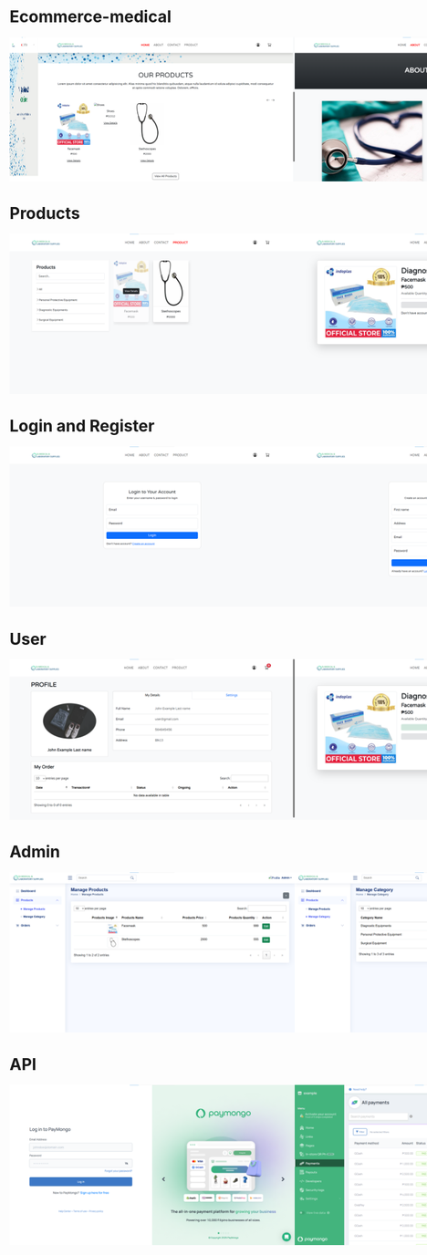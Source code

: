 # Ecommerce-medical
<div style="display: flex; justify-content: space-around;">
  <img src="asset/prod/homepage.png" alt="" width="50"/>
  <img src="asset/prod/homepage1.png" alt="" width="450"/>
  <img src="asset/prod/homeabout.png" alt="" width="450"/>
  <img src="asset/prod/homecontact.png" alt="" width="450"/>
</div>

# Products
<div style="display: flex; justify-content: space-around;">
  <img src="asset/prod/homeproduct.png" alt="" width="500"/>
  <img src="asset/prod/homeproductdetails.png" alt="" width="500"/>
</div>

# Login and Register
<div style="display: flex; justify-content: space-around;">
  <img src="asset/prod/homelogin.png" alt="" width="500"/>
  <img src="asset/prod/homeregister.png" alt="" width="500"/>
</div>

# User
<div style="display: flex; justify-content: space-around;">
    <img src="asset/prod/userprofile.png" alt="" width="500"/>
    <img src="asset/prod/userabouttoaddcart.png" alt="" width="500"/>
    <img src="asset/prod/useraddcart.png" alt="" width="500"/>
    <img src="asset/prod/usercart.png" alt="" width="500"/>
    <img src="asset/prod/usercartview.png" alt="" width="500"/>
    <img src="asset/prod/userpayment.png" alt="" width="500"/>
    <img src="asset/prod/userpaymentconfirm.png" alt="" width="500"/>
    <img src="asset/prod/userpaymentprocess.png" alt="" width="500"/>
    <img src="asset/prod/userpaymentsuccess.png" alt="" width="500"/>
</div>

# Admin
<div style="display: flex; justify-content: space-around;">
    <img src="asset/prod/dproduct.png" alt="" width="500"/>
    <img src="asset/prod/dcategory.png" alt="" width="500"/>
    <img src="asset/prod/dorders.png" alt="" width="500"/>
    <img src="asset/prod/dordersupdate.png" alt="" width="500"/>
    <img src="asset/prod/dordersupdate1.png" alt="" width="500"/>
    <img src="asset/prod/dordersarrived.png" alt="" width="500"/>
    <img src="asset/prod/userprofilestatusorder.png" alt="" width="500"/>
</div>

# API
<div style="display: flex; justify-content: space-around;">
    <img src="asset/prod/paymongolink.png" alt="" width="500"/>
    <img src="asset/prod/paymongoapi.png" alt="" width="500"/>
</div>
